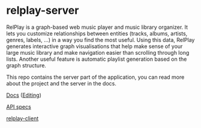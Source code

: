 # relplay-server
RelPlay is a graph-based web music player and music library organizer. It lets you customize relationships between entities (tracks, albums, artists, genres, labels, ...) in a way you find the most useful. Using this data, RelPlay generates interactive graph visualisations that help make sense of your large music library and make navigation easier than scrolling through long lists. Another useful feature is automatic playlist generation based on the graph structure.

This repo contains the server part of the application, you can read more about the project and the server in the docs.

[Docs](https://krystofspl.gitbooks.io/relplay-docs/content/) ([Editing](https://www.gitbook.com/book/krystofspl/relplay-docs/))

[API specs](https://app.swaggerhub.com/apis/krystofspl/relplay-api/1.0.0)

[relplay-client](https://github.com/krystofspl/relplay-client)

